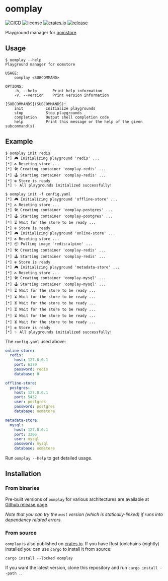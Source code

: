 # oomplay

[![CICD](https://github.com/oom-ai/oomplay/actions/workflows/CICD.yml/badge.svg)](https://github.com/oom-ai/oomplay/actions/workflows/CICD.yml)
![license](https://img.shields.io/badge/license-%20MIT/Apache--2.0-blue.svg)
[![crates.io](https://img.shields.io/crates/v/oomplay.svg?colorB=319e8c)](https://crates.io/crates/oomplay)
[![release](https://img.shields.io/badge/Release-%20Linux%20|%20OSX%20|%20Win%20-orange.svg)](https://github.com/oom-ai/oomplay/releases)


Playground manager for [oomstore](https://github.com/oom-ai/oomstore).

## Usage

```
$ oomplay --help
Playground manager for oomstore

USAGE:
    oomplay <SUBCOMMAND>

OPTIONS:
    -h, --help       Print help information
    -V, --version    Print version information

[SUBCOMMANDS](SUBCOMMANDS):
    init          Initialize playgrounds
    stop          Stop playgrounds
    completion    Output shell completion code
    help          Print this message or the help of the given subcommand(s)
```

## Example

```
$ oomplay init redis
[*] 🎮 Initializing playground 'redis' ...
[*] ♻️ Reseting store ...
[*] 🛠️ Creating container 'oomplay-redis' ...
[*] 🕹️ Starting container 'oomplay-redis' ...
[*] ❇️ Store is ready
[*] ✨ All playgrounds initialized successfully!
```

```
$ oomplay init -f config.yaml
[*] 🎮 Initializing playground 'offline-store' ...
[*] ♻️ Reseting store ...
[*] 🛠️ Creating container 'oomplay-postgres' ...
[*] 🕹️ Starting container 'oomplay-postgres' ...
[*] ⏳ Wait for the store to be ready ...
[*] ❇️ Store is ready
[*] 🎮 Initializing playground 'online-store' ...
[*] ♻️ Reseting store ...
[*] 📦 Pulling image 'redis:alpine' ...
[*] 🛠️ Creating container 'oomplay-redis' ...
[*] 🕹️ Starting container 'oomplay-redis' ...
[*] ❇️ Store is ready
[*] 🎮 Initializing playground 'metadata-store' ...
[*] ♻️ Reseting store ...
[*] 🛠️ Creating container 'oomplay-mysql' ...
[*] 🕹️ Starting container 'oomplay-mysql' ...
[*] ⏳ Wait for the store to be ready ...
[*] ⏳ Wait for the store to be ready ...
[*] ⏳ Wait for the store to be ready ...
[*] ⏳ Wait for the store to be ready ...
[*] ⏳ Wait for the store to be ready ...
[*] ⏳ Wait for the store to be ready ...
[*] ❇️ Store is ready
[*] ✨ All playgrounds initialized successfully!
```

The `config.yaml` used above:
```yaml
online-store:
  redis:
    host: 127.0.0.1
    port: 6379
    password: redis
    database: 0

offline-store:
  postgres:
    host: 127.0.0.1
    port: 5432
    user: postgres
    password: postgres
    database: oomstore

metadata-store:
  mysql:
    host: 127.0.0.1
    port: 3306
    user: mysql
    password: mysql
    database: oomstore
```

Run `oomplay --help` to get detailed usage.

## Installation

### From binaries

Pre-built versions of `oomplay` for various architectures are available at [Github release page](https://github.com/oom-ai/oomplay/releases).

*Note that you can try the `musl` version (which is statically-linked) if runs into dependency related errors.*

### From source

`oomplay` is also published on [crates.io](https://crates.io). If you have Rust toolchains (nightly) installed you can use `cargo` to install it from source:

```
cargo install --locked oomplay
```

If you want the latest version, clone this repository and run `cargo install --path .`.

